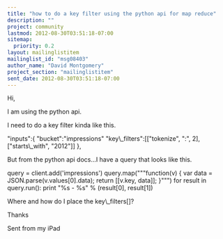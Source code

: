 ```yaml
---
title: "how to do a key filter using the python api for map reduce"
description: ""
project: community
lastmod: 2012-08-30T03:51:18-07:00
sitemap:
  priority: 0.2
layout: mailinglistitem
mailinglist_id: "msg08403"
author_name: "David Montgomery"
project_section: "mailinglistitem"
sent_date: 2012-08-30T03:51:18-07:00
---
```



Hi,

I am using the python api.

I need to do a key filter kinda like this.


"inputs":{
 "bucket":"impressions"
 "key\\_filters":[["tokenize", ":", 2],["starts\\_with", "2012"]]
 },
 

But from the python api docs...I have a query that looks like this.


query = client.add('impressions')
query.map("""function(v) { 
 var data = JSON.parse(v.values[0].data); 
 return [[v.key, data]]; 
 }""")
for result in query.run():
 print "%s - %s" % (result[0], result[1])
 

Where and how do I place the key\\_filters[]? 

Thanks

Sent from my iPad

